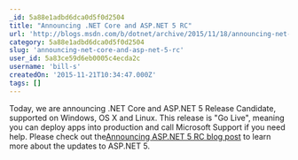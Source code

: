```yaml
---
_id: 5a88e1adbd6dca0d5f0d2504
title: "Announcing .NET Core and ASP.NET 5 RC"
url: 'http://blogs.msdn.com/b/dotnet/archive/2015/11/18/announcing-net-core-and-asp-net-5-rc.aspx'
category: 5a88e1adbd6dca0d5f0d2504
slug: 'announcing-net-core-and-asp-net-5-rc'
user_id: 5a83ce59d6eb0005c4ecda2c
username: 'bill-s'
createdOn: '2015-11-21T10:34:47.000Z'
tags: []
---
```


Today, we are announcing .NET Core and ASP.NET 5 Release Candidate, supported on Windows, OS X and Linux. This release is "Go Live", meaning you can deploy apps into production and call Microsoft Support if you need help. Please check out the<a href="http://blogs.msdn.com/b/webdev/archive/2015/11/18/announcing-asp-net-5-release-candidate-1.aspx">Announcing ASP.NET 5 RC blog post</a> to learn more about the updates to ASP.NET 5.
